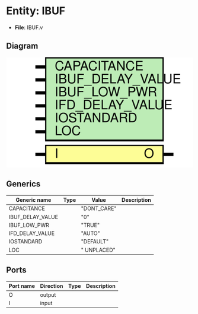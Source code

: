 # Entity: IBUF

- **File**: IBUF.v
## Diagram

![Diagram](IBUF.svg "Diagram")
## Generics

| Generic name     | Type | Value       | Description |
| ---------------- | ---- | ----------- | ----------- |
| CAPACITANCE      |      | "DONT_CARE" |             |
| IBUF_DELAY_VALUE |      | "0"         |             |
| IBUF_LOW_PWR     |      | "TRUE"      |             |
| IFD_DELAY_VALUE  |      | "AUTO"      |             |
| IOSTANDARD       |      | "DEFAULT"   |             |
| LOC              |      | " UNPLACED" |             |
## Ports

| Port name | Direction | Type | Description |
| --------- | --------- | ---- | ----------- |
| O         | output    |      |             |
| I         | input     |      |             |
